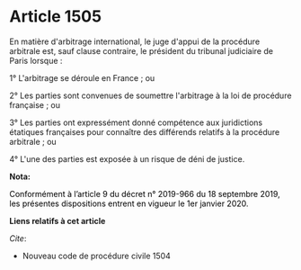 # Article 1505

En matière d'arbitrage international, le juge d'appui de la procédure arbitrale est, sauf clause contraire, le président du
tribunal judiciaire de Paris lorsque :

1° L'arbitrage se déroule en France ; ou

2° Les parties sont convenues de soumettre l'arbitrage à la loi de procédure française ; ou

3° Les parties ont expressément donné compétence aux juridictions étatiques françaises pour connaître des différends relatifs
à la procédure arbitrale ; ou

4° L'une des parties est exposée à un risque de déni de justice.

**Nota:**

<font color="black">Conformément à l’article 9 du décret n° 2019-966 du 18 septembre 2019, les présentes dispositions entrent
en vigueur le 1er janvier 2020.</font>

**Liens relatifs à cet article**

_Cite_:

  - Nouveau code de procédure civile 1504
